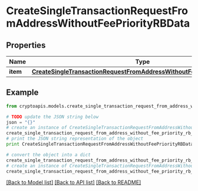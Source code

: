 # CreateSingleTransactionRequestFromAddressWithoutFeePriorityRBData


## Properties
Name | Type | Description | Notes
------------ | ------------- | ------------- | -------------
**item** | [**CreateSingleTransactionRequestFromAddressWithoutFeePriorityRBDataItem**](CreateSingleTransactionRequestFromAddressWithoutFeePriorityRBDataItem.md) |  | 

## Example

```python
from cryptoapis.models.create_single_transaction_request_from_address_without_fee_priority_rb_data import CreateSingleTransactionRequestFromAddressWithoutFeePriorityRBData

# TODO update the JSON string below
json = "{}"
# create an instance of CreateSingleTransactionRequestFromAddressWithoutFeePriorityRBData from a JSON string
create_single_transaction_request_from_address_without_fee_priority_rb_data_instance = CreateSingleTransactionRequestFromAddressWithoutFeePriorityRBData.from_json(json)
# print the JSON string representation of the object
print CreateSingleTransactionRequestFromAddressWithoutFeePriorityRBData.to_json()

# convert the object into a dict
create_single_transaction_request_from_address_without_fee_priority_rb_data_dict = create_single_transaction_request_from_address_without_fee_priority_rb_data_instance.to_dict()
# create an instance of CreateSingleTransactionRequestFromAddressWithoutFeePriorityRBData from a dict
create_single_transaction_request_from_address_without_fee_priority_rb_data_form_dict = create_single_transaction_request_from_address_without_fee_priority_rb_data.from_dict(create_single_transaction_request_from_address_without_fee_priority_rb_data_dict)
```
[[Back to Model list]](../README.md#documentation-for-models) [[Back to API list]](../README.md#documentation-for-api-endpoints) [[Back to README]](../README.md)


